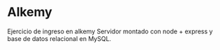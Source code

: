 # Alkemy
Ejercicio de ingreso en alkemy
Servidor montado con node + express y base de datos relacional en MySQL.
